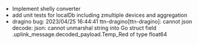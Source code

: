 * Implement shelly converter
* add unit tests for localDb including zmultiple devices and aggregation
* dragino bug: 2023/04/25 16:44:41 ttn-dragino[ttn-dragino]: cannot json decode: json: cannot unmarshal string into Go struct field .uplink_message.decoded_payload.Temp_Red of type float64
